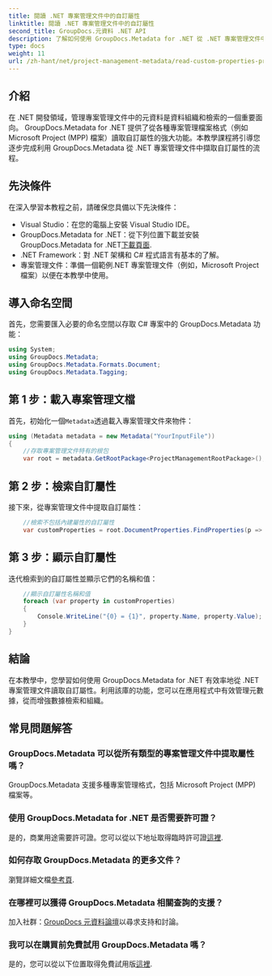 ```yaml
---
title: 閱讀 .NET 專案管理文件中的自訂屬性
linktitle: 閱讀 .NET 專案管理文件中的自訂屬性
second_title: GroupDocs.元資料 .NET API
description: 了解如何使用 GroupDocs.Metadata for .NET 從 .NET 專案管理文件中擷取自訂屬性。增強元資料管理。
type: docs
weight: 11
url: /zh-hant/net/project-management-metadata/read-custom-properties-project-management-documents/
---
```

## 介紹
在 .NET 開發領域，管理專案管理文件中的元資料是資料組織和檢索的一個重要面向。 GroupDocs.Metadata for .NET 提供了從各種專案管理檔案格式（例如 Microsoft Project (MPP) 檔案）讀取自訂屬性的強大功能。本教學課程將引導您逐步完成利用 GroupDocs.Metadata 從 .NET 專案管理文件中擷取自訂屬性的流程。
## 先決條件
在深入學習本教程之前，請確保您具備以下先決條件：
- Visual Studio：在您的電腦上安裝 Visual Studio IDE。
-  GroupDocs.Metadata for .NET：從下列位置下載並安裝 GroupDocs.Metadata for .NET[下載頁面](https://releases.groupdocs.com/metadata/net/).
- .NET Framework：對 .NET 架構和 C# 程式語言有基本的了解。
- 專案管理文件：準備一個範例.NET 專案管理文件（例如，Microsoft Project 檔案）以便在本教學中使用。

## 導入命名空間
首先，您需要匯入必要的命名空間以存取 C# 專案中的 GroupDocs.Metadata 功能：
```csharp
using System;
using GroupDocs.Metadata;
using GroupDocs.Metadata.Formats.Document;
using GroupDocs.Metadata.Tagging;
```
## 第 1 步：載入專案管理文檔
首先，初始化一個`Metadata`透過載入專案管理文件來物件：
```csharp
using (Metadata metadata = new Metadata("YourInputFile"))
{
    //存取專案管理文件特有的根包
    var root = metadata.GetRootPackage<ProjectManagementRootPackage>();
```
## 第 2 步：檢索自訂屬性
接下來，從專案管理文件中提取自訂屬性：
```csharp
    //檢索不包括內建屬性的自訂屬性
    var customProperties = root.DocumentProperties.FindProperties(p => !p.Tags.Contains(Tags.Document.BuiltIn));
```
## 第 3 步：顯示自訂屬性
迭代檢索到的自訂屬性並顯示它們的名稱和值：
```csharp
    //顯示自訂屬性名稱和值
    foreach (var property in customProperties)
    {
        Console.WriteLine("{0} = {1}", property.Name, property.Value);
    }
}
```

## 結論
在本教學中，您學習如何使用 GroupDocs.Metadata for .NET 有效率地從 .NET 專案管理文件讀取自訂屬性。利用該庫的功能，您可以在應用程式中有效管理元數據，從而增強數據檢索和組織。

## 常見問題解答
### GroupDocs.Metadata 可以從所有類型的專案管理文件中提取屬性嗎？
GroupDocs.Metadata 支援多種專案管理格式，包括 Microsoft Project (MPP) 檔案等。
### 使用 GroupDocs.Metadata for .NET 是否需要許可證？
是的，商業用途需要許可證。您可以從以下地址取得臨時許可證[這裡](https://purchase.groupdocs.com/temporary-license/).
### 如何存取 GroupDocs.Metadata 的更多文件？
瀏覽詳細文檔[參考頁](https://reference.groupdocs.com/metadata/net/).
### 在哪裡可以獲得 GroupDocs.Metadata 相關查詢的支援？
加入社群：[GroupDocs 元資料論壇](https://forum.groupdocs.com/c/metadata/14)以尋求支持和討論。
### 我可以在購買前免費試用 GroupDocs.Metadata 嗎？
是的，您可以從以下位置取得免費試用版[這裡](https://releases.groupdocs.com/).